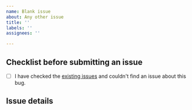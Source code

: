 ```yaml
---
name: Blank issue
about: Any other issue
title: ''
labels: ''
assignees: ''

---
```


## Checklist before submitting an issue

- [ ] I have checked the [existing issues](https://github.com/NLeSC/python-template/issues) and couldn't find an issue about this bug.

## Issue details
<!--
Whatever you write here must have something to do with the code you get from running `copier`.
-->
